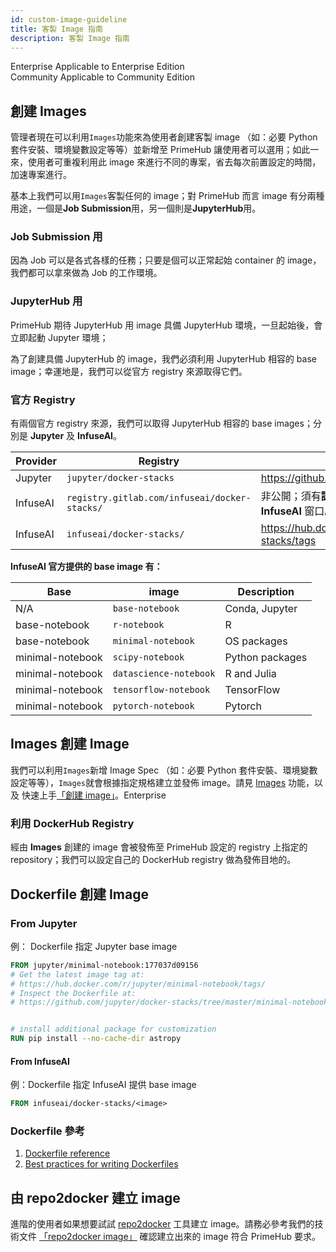 ```yaml
---
id: custom-image-guideline
title: 客製 Image 指南
description: 客製 Image 指南
---
```

<div class="label-sect">
  <div class="ee-only tooltip">Enterprise
    <span class="tooltiptext">Applicable to Enterprise Edition</span>
  </div>
  <div class="ce-only tooltip">Community
    <span class="tooltiptext">Applicable to Community Edition</span>
  </div>
</div>

## 創建 Images

管理者現在可以利用`Images`功能來為使用者創建客製 image （如：必要 Python 套件安裝、環境變數設定等等）並新增至 PrimeHub 讓使用者可以選用；如此一來，使用者可重複利用此 image 來進行不同的專案，省去每次前置設定的時間，加速專案進行。

基本上我們可以用`Images`客製任何的 image；對 PrimeHub 而言 image 有分兩種用途，一個是**Job Submission**用，另一個則是**JupyterHub**用。

### Job Submission 用

因為 Job 可以是各式各樣的任務；只要是個可以正常起始 container 的 image，我們都可以拿來做為 Job 的工作環境。

### JupyterHub 用

PrimeHub 期待 JupyterHub 用 image 具備 JupyterHub 環境，一旦起始後，會立即起動 Jupyter 環境；

為了創建具備 JupyterHub 的 image，我們必須利用 JupyterHub 相容的 base image；幸運地是，我們可以從官方 registry 來源取得它們。

### 官方 Registry

有兩個官方 registry 來源，我們可以取得 JupyterHub 相容的 base images；分別是 **Jupyter** 及 **InfuseAI**。

|Provider|Registry|Reference|
|------|--------|----|
|Jupyter|`jupyter/docker-stacks`|https://github.com/jupyter/docker-stacks|
|InfuseAI|`registry.gitlab.com/infuseai/docker-stacks/`|非公開；須有**認證用 secret** 才能下載 ，請洽 **InfuseAI** 窗口。|
|InfuseAI|`infuseai/docker-stacks/`|https://hub.docker.com/r/infuseai/docker-stacks/tags|

**InfuseAI 官方提供的 base image 有：**

|Base|image|Description|
|----|-----|-----------|
|N/A|`base-notebook`|Conda, Jupyter|
|base-notebook|`r-notebook`|R|
|base-notebook|`minimal-notebook`|OS packages|
|minimal-notebook|`scipy-notebook`|Python packages|
|minimal-notebook|`datascience-notebook`|R and Julia|
|minimal-notebook|`tensorflow-notebook`|TensorFlow|
|minimal-notebook|`pytorch-notebook`|Pytorch|

## Images 創建 Image

我們可以利用`Images`新增 Image Spec （如：必要 Python 套件安裝、環境變數設定等等），`Images`就會根據指定規格建立並發佈 image。請見 [Images](admin-image-cht) 功能，以及 快速上手[「創建 image」](../quickstart/build-image)。<span class="ee-only">Enterprise</span>

### 利用 DockerHub Registry

經由 **Images** 創建的 image 會被發佈至 PrimeHub 設定的 registry 上指定的 repository；我們可以設定自己的 DockerHub registry 做為發佈目地的。

## Dockerfile 創建 Image

### From Jupyter

例： Dockerfile 指定 Jupyter base image

``` dockerfile
FROM jupyter/minimal-notebook:177037d09156
# Get the latest image tag at:
# https://hub.docker.com/r/jupyter/minimal-notebook/tags/
# Inspect the Dockerfile at:
# https://github.com/jupyter/docker-stacks/tree/master/minimal-notebook/Dockerfile


# install additional package for customization
RUN pip install --no-cache-dir astropy
```

#### From InfuseAI

例：Dockerfile 指定 InfuseAI 提供 base image

``` dockerfile
FROM infuseai/docker-stacks/<image>
```

### Dockerfile 參考

1. [Dockerfile reference](https://docs.docker.com/engine/reference/builder/)
2. [Best practices for writing Dockerfiles](https://docs.docker.com/develop/develop-images/dockerfile_best-practices/)

## 由 repo2docker 建立 image

進階的使用者如果想要試試 [repo2docker](https://repo2docker.readthedocs.io/en/latest/) 工具建立 image。請務必參考我們的技術文件 [「repo2docker image」](../../tasks/repo2docker.md) 確認建立出來的 image 符合 PrimeHub 要求。
